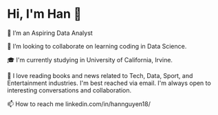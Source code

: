 
# Hi, I'm Han 👋

👀 I’m an Aspiring Data Analyst  

💞️ I’m looking to collaborate on learning coding in Data Science.

🎓 I'm currently studying in University of California, Irvine.

📝 I love reading books and news related to Tech, Data, Sport, and Entertainment industries.
I'm best reached via email. I'm always open to interesting conversations and collaboration.

📫 How to reach me linkedin.com/in/hannguyen18/


<!---
hannguyen18/hannguyen18 is a ✨ special ✨ repository because its `README.md` (this file) appears on your GitHub profile.
You can click the Preview link to take a look at your changes.
--->
